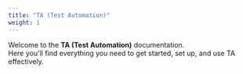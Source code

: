 ```yaml
---
title: "TA (Test Automation)"
weight: 1
---
```


Welcome to the **TA (Test Automation)** documentation.  
Here you'll find everything you need to get started, set up, and use TA effectively.
